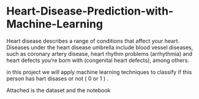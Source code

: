 # Heart-Disease-Prediction-with-Machine-Learning

Heart disease describes a range of conditions that affect your heart. Diseases under the heart disease umbrella include blood vessel diseases, such as coronary artery disease, heart rhythm problems (arrhythmia) and heart defects you’re born with (congenital heart defects), among others.

in this project we will apply machine learning techniques to classify if this person has hart disases or not ( 0 or 1 ) .

Attached is the dataset and the notebook 
